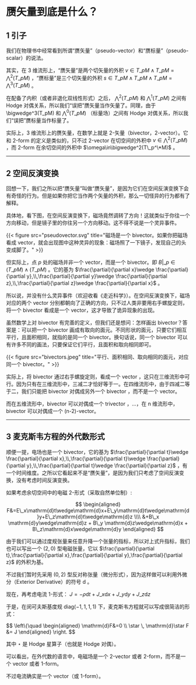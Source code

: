 # 赝矢量到底是什么？


## 1 引子

我们在物理书中经常看到所谓“赝矢量”（pseudo-vector）和“赝标量”（pseudo-scalar）的说法。

其实，在 3 维流形上，“赝矢量”是两个切矢量的外积 $v\in T\_pM\wedge T\_pM=\bigwedge^2(T\_pM)$ ，“赝标量”是三个切矢量的外积 $s\in T\_pM\wedge T\_pM\wedge T\_pM=\bigwedge^3(T\_pM)$ 。

在配备了内积（或者非退化双线性形式）之后， $\bigwedge^2(T\_pM)$ 和 $\bigwedge^1(T\_pM)$ 之间有 Hodge 对偶关系，所以我们“误把”赝矢量当作矢量了。同理，由于 \bigwedge^3(T\_pM) 和 $\bigwedge^0(T\_pM)$ （标量场）之间有 Hodge 对偶关系，所以我们“误把”赝标量当作标量了。

实际上，3 维流形上的赝矢量，在数学上就是 2-矢量（bivector，2-vector）。它和 2-form 的定义是类似的，只不过 2-vector 在切空间的外积中 $v\in\bigwedge^2(T\_pM)$ ，而 2-form 在余切空间的外积中 $\omega\in\bigwedge^2(T\_p^\*M)$ 。

---

## 2 空间反演变换

回想一下，我们之所以把“赝矢量”叫做“赝矢量”，是因为它们在空间反演变换下会有奇怪的行为。但是如果你把它当作两个矢量的外积，那么一切怪异的行为都有了解释。

具体地，看下图，在空间反演变换下，磁场竟然调转了方向！这就类似于你往一个方向移动，但是镜子里的你往另一个方向移动。这不得不说是一个灵异事件。

{{< figure src="pseudovector.svg" title="磁场是一个 bivector。如果你把磁场看成 vector，就会出现图中这种灵异的现象：磁场照了一下镜子，发现自己的头变成脚了。" >}}


但实际上，点 $p$ 处的磁场并非一个 vector，而是一个 bivector。即 $B|\_p\in (T\_pM)\wedge (T\_pM)$ 。它的基为 $\frac{\partial}{\partial x}\wedge \frac{\partial}{\partial y},\\,\frac{\partial}{\partial y}\wedge \frac{\partial}{\partial z},\\,\frac{\partial}{\partial z}\wedge \frac{\partial}{\partial x}$ 。

所以说，并没有什么灵异事件（欢迎收看《走近科学》）。在空间反演变换下，磁场对应的两个 vector 分别都朝向了正确的方向，只不过人类非要用右手螺旋定则，将一个 bivector 看成是一个 vector，这才导致了诡异现象的出现。

虽然数学上对 bivector 有完善的定义，但我们还是想问：怎样画出 bivector？答案是：可以把一个 bivector 画成有取向的面元。不同形状的面元，只要它们相互平行，且面积相同，就指的是同一个 bivector。换句话说，同一个 bivector 可以有许多不同的画法，只要保证它们平行，且面积和取向相同即可。

{{< figure src="bivectors.jpeg" title="平行、面积相同、取向相同的面元，对应同一个 bivector。" >}}

实际上，将 bivector 通过右手螺旋定则，看成一个 vector ，这只在三维流形中可行。因为只有在三维流形中，三减二才恰好等于一。在四维流形中，由于四减二等于二，我们只能把 bivector 对偶成另外一个 bivector ，而不是一个 vector。

而在五维流形中，bivector 可以对偶成一个 trivector ，...，在 n 维流形中，bivector 可以对偶成一个 (n-2)-vector。

---

## 3 麦克斯韦方程的外代数形式

顺便一提，电场也是一个 bivector，它的基为 $\frac{\partial}{\partial t}\wedge \frac{\partial}{\partial x},\\,\frac{\partial}{\partial t}\wedge \frac{\partial}{\partial y},\\,\frac{\partial}{\partial t}\wedge \frac{\partial}{\partial z}$ ，有一个时间维度。之所以它看起来不是“赝矢量”，是因为我们只考虑了空间反演变换，没有考虑时间反演变换。

如果考虑余切空间中的电磁 2-形式（采取自然单位制）:

$$ \begin{aligned} F&=E\_x\mathrm{d}t\wedge\mathrm{d}x+E\_y\mathrm{d}t\wedge\mathrm{d}y+E\_z\mathrm{d}t\wedge\mathrm{d}z \\\\ &+B\_x \mathrm{d}y\wedge\mathrm{d}z + B\_y \mathrm{d}z\wedge\mathrm{d}x + B\_z\mathrm{d}x\wedge\mathrm{d}y \end{aligned} $$

由于我们可以通过度规张量来任意升降一个张量的指标，所以对上式升指标，我们也可以写出一个 $(2,0)$ 型电磁张量，它以 $\frac{\partial}{\partial t},\frac{\partial}{\partial x},\frac{\partial}{\partial y},\frac{\partial}{\partial z}$ 的外积为基。

不过我们暂时先采用 $(0,2)$ 型反对称张量（微分形式），因为这样做可以利用外微分（Exterior Derivative）的符号 $\mathrm{d}$ 。

现在，再考虑电流 1-形式： $J=-\rho\mathrm{d}t+J\_x\mathrm{d}x+J\_y\mathrm{d}y+J\_z\mathrm{d}z$

于是，在闵可夫斯基度规 $\text{diag}(-1,1,1,1)$ 下，麦克斯韦方程就可以写成很简洁的形式：

$$ \left\\{\quad \begin{aligned} \mathrm{d}F&=0 \\\\ \star \\, \mathrm{d}\star F &= J \end{aligned} \right. $$ 

其中 $\star$ 是 Hodge 星算子（也就是 Hodge 对偶）。

可以看出，在外代数的语言中，电磁场是一个 2-vector 或者 2-form，而不是一个 vector 或者 1-form。

不过电流确实是一个 vector（或 1-form）。
